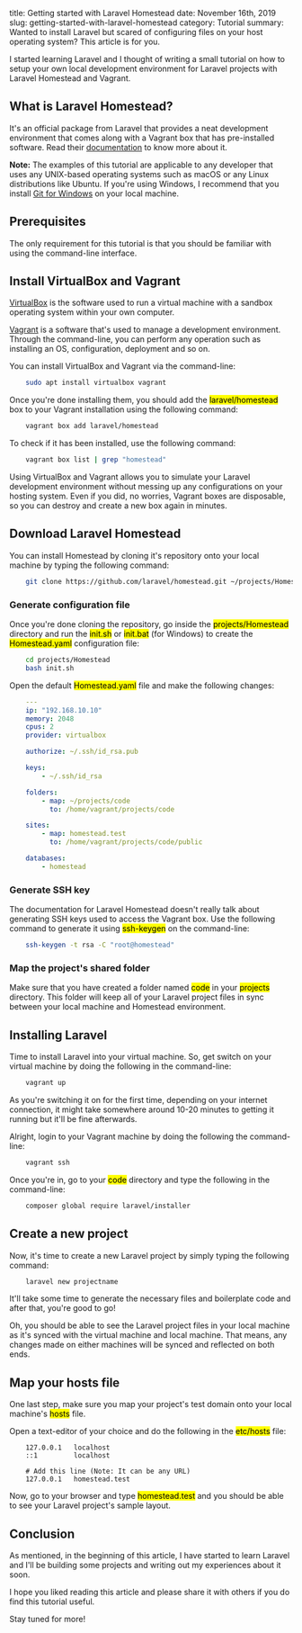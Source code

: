 title: Getting started with Laravel Homestead
date: November 16th, 2019
slug: getting-started-with-laravel-homestead
category: Tutorial
summary: Wanted to install Laravel but scared of configuring files on your host operating system? This article is for you.

I started learning Laravel and I thought of writing a small tutorial on how to setup your own local development environment for Laravel projects with Laravel Homestead and Vagrant.

## What is Laravel Homestead?
It's an official package from Laravel that provides a neat development environment that comes along with a Vagrant box that has pre-installed software. Read their [documentation](https://laravel.com/docs/6.x/homestead) to know more about it.

**Note:** The examples of this tutorial are applicable to any developer that uses any UNIX-based operating systems such as macOS or any Linux distributions like Ubuntu. If you're using Windows, I recommend that you install [Git for Windows](https://gitforwindows.org) on your local machine.

## Prerequisites
The only requirement for this tutorial is that you should be familiar with using the command-line interface.

## Install VirtualBox and Vagrant
[VirtualBox](https://virtualbox.org) is the software used to run a virtual machine with a sandbox operating system within your own computer.

[Vagrant](https://vagrantup.com) is a software that's used to manage a development environment. Through the command-line, you can perform any operation such as installing an OS, configuration, deployment and so on.

You can install VirtualBox and Vagrant via the command-line:
```bash
    sudo apt install virtualbox vagrant
```

Once you're done installing them, you should add the <mark>laravel/homestead</mark> box to your Vagrant installation using the following command:
```bash
    vagrant box add laravel/homestead
```

To check if it has been installed, use the following command:
```bash
    vagrant box list | grep "homestead"
```

Using VirtualBox and Vagrant allows you to simulate your Laravel development environment without messing up any configurations on your hosting system. Even if you did, no worries, Vagrant boxes are disposable, so you can destroy and create a new box again in minutes.

## Download Laravel Homestead
You can install Homestead by cloning it's repository onto your local machine by typing the following command:

```bash
    git clone https://github.com/laravel/homestead.git ~/projects/Homestead
```

### Generate configuration file
Once you're done cloning the repository, go inside the <mark>projects/Homestead</mark> directory and run the <mark>init.sh</mark> or <mark>init.bat</mark> (for Windows) to create the <mark>Homestead.yaml</mark> configuration file:

```bash
    cd projects/Homestead
    bash init.sh
```

Open the default <mark>Homestead.yaml</mark> file and make the following changes:
```yaml
    ---
    ip: "192.168.10.10"
    memory: 2048
    cpus: 2
    provider: virtualbox

    authorize: ~/.ssh/id_rsa.pub

    keys:
        - ~/.ssh/id_rsa

    folders:
        - map: ~/projects/code
          to: /home/vagrant/projects/code

    sites:
        - map: homestead.test
          to: /home/vagrant/projects/code/public

    databases:
        - homestead
```

### Generate SSH key
The documentation for Laravel Homestead doesn't really talk about generating SSH keys used to access the Vagrant box. Use the following command to generate it using <mark>ssh-keygen</mark> on the command-line:

```bash
    ssh-keygen -t rsa -C "root@homestead"
```

### Map the project's shared folder
Make sure that you have created a folder named <mark>code</mark> in your <mark>projects</mark> directory. This folder will keep all of your Laravel project files in sync between your local machine and Homestead environment.

## Installing Laravel
Time to install Laravel into your virtual machine. So, get switch on your virtual machine by doing the following in the command-line:

```bash
    vagrant up
```

As you're switching it on for the first time, depending on your internet connection, it might take somewhere around 10-20 minutes to getting it running but it'll be fine afterwards.

Alright, login to your Vagrant machine by doing the following the command-line:
```bash
    vagrant ssh
```

Once you're in, go to your <mark>code</mark> directory and type the following in the command-line:
```bash
    composer global require laravel/installer
```

## Create a new project
Now, it's time to create a new Laravel project by simply typing the following command:
```bash
    laravel new projectname
```
It'll take some time to generate the necessary files and boilerplate code and after that, you're good to go!

Oh, you should be able to see the Laravel project files in your local machine as it's synced with the virtual machine and local machine. That means, any changes made on either machines will be synced and reflected on both ends.

## Map your hosts file
One last step, make sure you map your project's test domain onto your local machine's <mark>hosts</mark> file.

Open a text-editor of your choice and do the following in the <mark>etc/hosts</mark> file:
```plaintext
    127.0.0.1   localhost
    ::1         localhost

    # Add this line (Note: It can be any URL)
    127.0.0.1   homestead.test
```
Now, go to your browser and type <mark>homestead.test</mark> and you should be able to see your Laravel project's sample layout.

## Conclusion
As mentioned, in the beginning of this article, I have started to learn Laravel and I'll be building some projects and writing out my experiences about it soon.

I hope you liked reading this article and please share it with others if you do find this tutorial useful.

Stay tuned for more!
